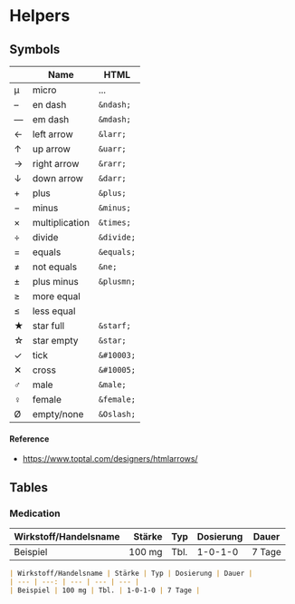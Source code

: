 # Helpers

## Symbols

|| Name | HTML |
| --- | --- | --- |
| µ | micro | ... |
| – | en dash | `&ndash;` |
| — | em dash | `&mdash;` |
| ← | left arrow | `&larr;` |
| ↑ | up arrow | `&uarr;` |
| → | right arrow | `&rarr;` |
| ↓ | down arrow | `&darr;` |
| + | plus | `&plus;` |
| − | minus | `&minus;` |
| × | multiplication | `&times;` |
| ÷ | divide | `&divide;` |
| = | equals | `&equals;` |
| ≠ | not equals | `&ne;` |
| ± | plus minus | `&plusmn;` |
| ≥ | more equal ||
| ≤ | less equal ||
| ★ | star full | `&starf;` |
| ☆ | star empty | `&star;` |
| ✓ | tick | `&#10003;` |
| ✕ | cross | `&#10005;` |
| ♂ | male | `&male;` |
| ♀ | female | `&female;` |
| Ø | empty/none | `&Oslash;` |

#### Reference
- https://www.toptal.com/designers/htmlarrows/

## Tables

### Medication

| Wirkstoff/Handelsname | Stärke | Typ | Dosierung | Dauer |
| --- | ---: | --- | --- | --- |
| Beispiel | 100 mg | Tbl. | 1-0-1-0 | 7 Tage |

```md
| Wirkstoff/Handelsname | Stärke | Typ | Dosierung | Dauer |
| --- | ---: | --- | --- | --- |
| Beispiel | 100 mg | Tbl. | 1-0-1-0 | 7 Tage |
```